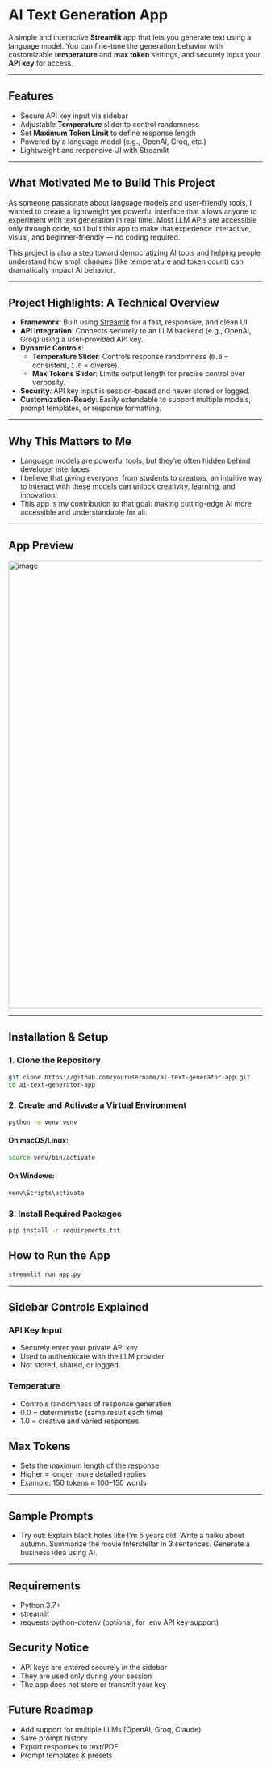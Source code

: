 # AI Text Generation App

A simple and interactive **Streamlit** app that lets you generate text using a language model. You can fine-tune the generation behavior with customizable **temperature** and **max token** settings, and securely input your **API key** for access.

---

## Features

- Secure API key input via sidebar
- Adjustable **Temperature** slider to control randomness
- Set **Maximum Token Limit** to define response length
- Powered by a language model (e.g., OpenAI, Groq, etc.)
- Lightweight and responsive UI with Streamlit

---

## What Motivated Me to Build This Project

As someone passionate about language models and user-friendly tools, I wanted to create a lightweight yet powerful interface that allows anyone to experiment with text generation in real time. Most LLM APIs are accessible only through code, so I built this app to make that experience interactive, visual, and beginner-friendly — no coding required.

This project is also a step toward democratizing AI tools and helping people understand how small changes (like temperature and token count) can dramatically impact AI behavior.

---

## Project Highlights: A Technical Overview

- **Framework**: Built using [Streamlit](https://streamlit.io/) for a fast, responsive, and clean UI.
- **API Integration**: Connects securely to an LLM backend (e.g., OpenAI, Groq) using a user-provided API key.
- **Dynamic Controls**: 
  - **Temperature Slider**: Controls response randomness (`0.0` = consistent, `1.0` = diverse).
  - **Max Tokens Slider**: Limits output length for precise control over verbosity.
- **Security**: API key input is session-based and never stored or logged.
- **Customization-Ready**: Easily extendable to support multiple models, prompt templates, or response formatting.

---

## Why This Matters to Me

- Language models are powerful tools, but they’re often hidden behind developer interfaces.
- I believe that giving everyone, from students to creators, an intuitive way to interact with these models can unlock creativity, learning, and innovation.
- This app is my contribution to that goal: making cutting-edge AI more accessible and understandable for all.
---

## App Preview
<img width="1838" height="886" alt="image" src="https://github.com/user-attachments/assets/17ec611d-43d4-4bf3-9e3c-7587f2839bf6" />


---

##  Installation & Setup

### 1. Clone the Repository

```bash
git clone https://github.com/yourusername/ai-text-generator-app.git
cd ai-text-generator-app
```

### 2. Create and Activate a Virtual Environment
```bash
python -m venv venv
```
#### On macOS/Linux:
```bash
source venv/bin/activate
```
#### On Windows:
```bash
venv\Scripts\activate
```

### 3. Install Required Packages
```bash
pip install -r requirements.txt
```

## How to Run the App
``` bash
streamlit run app.py
```
---

## Sidebar Controls Explained
### API Key Input
- Securely enter your private API key
- Used to authenticate with the LLM provider
- Not stored, shared, or logged

### Temperature
- Controls randomness of response generation
- 0.0 = deterministic (same result each time)
- 1.0 = creative and varied responses

## Max Tokens
- Sets the maximum length of the response
- Higher = longer, more detailed replies
- Example: 150 tokens ≈ 100–150 words

--- 
## Sample Prompts
- Try out:
Explain black holes like I'm 5 years old.
Write a haiku about autumn.
Summarize the movie Interstellar in 3 sentences.
Generate a business idea using AI.
---

## Requirements
- Python 3.7+
- streamlit
- requests
    python-dotenv (optional, for .env API key support)

## Security Notice
- API keys are entered securely in the sidebar
- They are used only during your session
- The app does not store or transmit your key

## Future Roadmap
 - Add support for multiple LLMs (OpenAI, Groq, Claude)
 - Save prompt history
 - Export responses to text/PDF
 - Prompt templates & presets



